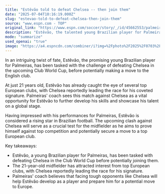 ```yaml
---
title: "Estêvão told to defeat Chelsea -- then join them"
date: "2025-07-04T10:16:19.000Z"
slug: "estevao-told-to-defeat-chelsea-then-join-them"
source: "www.espn.com - TOP"
original_link: "https://www.espn.com/soccer/story/_/id/45662553/palmeiras-estevao-chelsea-club-world-cup-transfer"
description: "Estêvão, the talented young Brazilian player for Palmeiras, faces the challenge of defeating Chelsea in the Club World Cup before potentially moving to the English club. At just 21 years old, Estêvão has already garnered interest from top European clubs, with Chelsea leading the race for his signature. Palmeiras' coach sees the match against Chelsea as a crucial opportunity for Estêvão to showcase his skills on a global stage and further develop as a player. Having impressed with his performances, Estêvão is considered a rising star in Brazilian football aiming to prove himself against top competition and secure a move to a top European club."
mode: "summarize"
used_openai: "true"
image: "https://a4.espncdn.com/combiner/i?img=%2Fphoto%2F2025%2F0703%2Fr1514603_1296x729_16%2D9.jpg"
---
```


In an intriguing twist of fate, Estêvão, the promising young Brazilian player for Palmeiras, has been tasked with the challenge of defeating Chelsea in the upcoming Club World Cup, before potentially making a move to the English club.

At just 21 years old, Estêvão has already caught the eye of several top European clubs, with Chelsea reportedly leading the race for his coveted signature. Palmeiras' coach sees this match against Chelsea as a vital opportunity for Estêvão to further develop his skills and showcase his talent on a global stage.

Having impressed with his performances for Palmeiras, Estêvão is considered a rising star in Brazilian football. The upcoming clash against Chelsea will serve as a crucial test for the midfielder as he aims to prove himself against top competition and potentially secure a move to a top European club.

Key takeaways:
- Estêvão, a young Brazilian player for Palmeiras, has been tasked with defeating Chelsea in the Club World Cup before potentially joining them.
- The 21-year-old midfielder has attracted interest from top European clubs, with Chelsea reportedly leading the race for his signature.
- Palmeiras' coach believes that facing tough opponents like Chelsea will help Estêvão develop as a player and prepare him for a potential move to Europe.